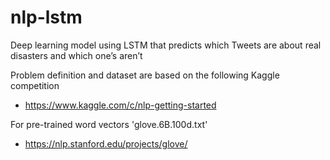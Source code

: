# nlp-lstm

Deep learning model using LSTM that predicts which Tweets are about real disasters and which one’s aren’t

Problem definition and dataset are based on the following Kaggle competition
- https://www.kaggle.com/c/nlp-getting-started

For pre-trained word vectors 'glove.6B.100d.txt'
- https://nlp.stanford.edu/projects/glove/
